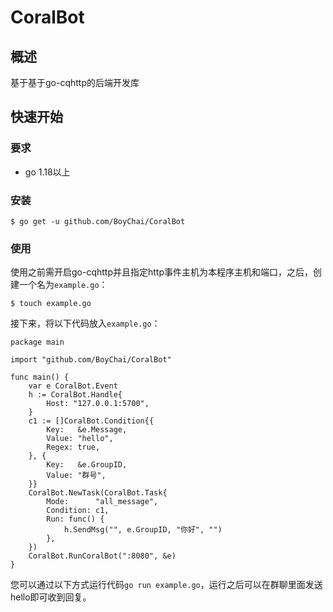 # CoralBot

## 概述

基于基于go-cqhttp的后端开发库

## 快速开始

### 要求

- go 1.18以上

### 安装

```
$ go get -u github.com/BoyChai/CoralBot
```

### 使用

使用之前需开启go-cqhttp并且指定http事件主机为本程序主机和端口，之后，创建一个名为`example.go`：

```
$ touch example.go
```

接下来，将以下代码放入`example.go`：

```
package main

import "github.com/BoyChai/CoralBot"

func main() {
	var e CoralBot.Event
	h := CoralBot.Handle{
		Host: "127.0.0.1:5700",
	}
	c1 := []CoralBot.Condition{{
		Key:   &e.Message,
		Value: "hello",
		Regex: true,
	}, {
		Key:   &e.GroupID,
		Value: "群号",
	}}
	CoralBot.NewTask(CoralBot.Task{
		Mode:      "all_message",
		Condition: c1,
		Run: func() {
			h.SendMsg("", e.GroupID, "你好", "")
		},
	})
	CoralBot.RunCoralBot(":8080", &e)
}
```

您可以通过以下方式运行代码`go run example.go`，运行之后可以在群聊里面发送hello即可收到回复。